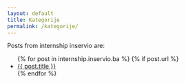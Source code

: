 ```yaml
---
layout: default
title: Kategorije
permalink: /kategorije/
---
```


<p>Posts from internship inservio are:</p>

<ul>
{% for post in internship.inservio.ba %}
  {% if post.url %}
	<li><a href="{{ post.url }}">{{ post.title }}</a></li>
 {% endfor %}
</ul>
